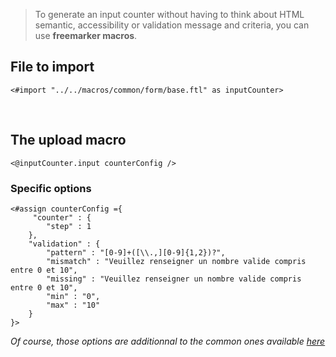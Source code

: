 > To generate an input counter without having to think about HTML semantic, accessibility or validation message and criteria, you can use **freemarker macros**.

## File to import

```ftl 
<#import "../../macros/common/form/base.ftl" as inputCounter>
```
<br >

## The upload macro

```ftl
<@inputCounter.input counterConfig />
```

### Specific options

```ftl
<#assign counterConfig ={
     "counter" : {
        "step" : 1
    },
    "validation" : {
        "pattern" : "[0-9]+([\\.,][0-9]{1,2})?",
        "mismatch" : "Veuillez renseigner un nombre valide compris entre 0 et 10",
        "missing" : "Veuillez renseigner un nombre valide compris entre 0 et 10",
        "min" : "0",
        "max" : "10"
    }
}>
```

_Of course, those options are additionnal to the common ones available [here](/Components/form/freemarker/)_
